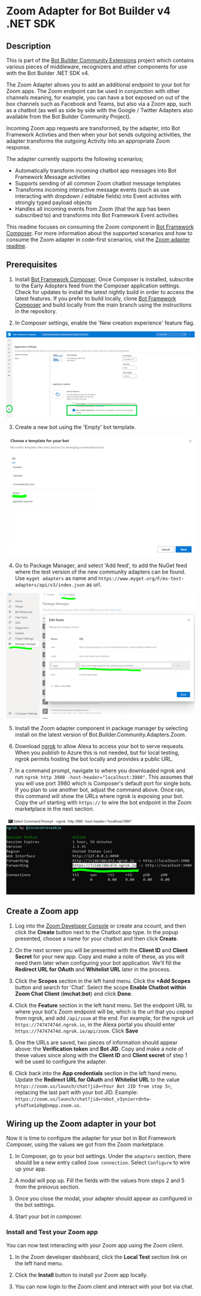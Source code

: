 # Zoom Adapter for Bot Builder v4 .NET SDK

## Description

This is part of the [Bot Builder Community Extensions](https://github.com/botbuildercommunity) project which contains various pieces of middleware, recognizers and other components for use with the Bot Builder .NET SDK v4.

The Zoom Adapter allows you to add an additional endpoint to your bot for Zoom apps. The Zoom endpoint can be used
in conjunction with other channels meaning, for example, you can have a bot exposed on out of the box channels such as Facebook and
Teams, but also via a Zoom app, such as a chatbot (as well as side by side with the Google / Twitter Adapters also available from the Bot Builder Community Project).

Incoming Zoom app requests are transformed, by the adapter, into Bot Framework Activties and then when your bot sends outgoing activities, the adapter transforms the outgoing Activity into an appropriate Zoom response.

The adapter currently supports the following scenarios;

- Automatically transform incoming chatbot app messages into Bot Framework Message activities
- Supports sending of all common Zoom chatbot message templates
- Transforms incoming interactive message events (such as use interacting with dropdown / editable fields) into Event activites with strongly typed payload objects
- Handles all incoming events from Zoom (that the app has been subscribed to) and transforms into Bot Framework Event activities

This readme focuses on consuming the Zoom component in [Bot Framework Composer](https://docs.microsoft.com/en-us/composer/introduction). For more information about the supported scenarios and how to consume the Zoom adapter in code-first scenarios, visit the [Zoom adapter readme](https://github.com/BotBuilderCommunity/botbuilder-community-dotnet/blob/develop/libraries/Bot.Builder.Community.Adapters.Zoom/README.md).

## Prerequisites

1. Install [Bot Framework Composer](https://dev.botframework.com/). Once Composer is installed, subscribe to the Early Adopters feed from the Composer application settings. Check for updates to install the latest nightly build in order to access the latest features. If you prefer to build locally, clone [Bot Framework Composer](https://github.com/microsoft/BotFramework-Composer) and build locally from the main branch using the instructions in the repository.

2. In Composer settings, enable the 'New creation experience' feature flag.

![Enable new creation experience](/libraries/Bot.Builder.Community.Adapters.Alexa/media/bot-service-adapter-connect-alexa/component-1-flag.png?raw=true)

3. Create a new bot using the 'Empty' bot template.

![Create new empty bot](/libraries/Bot.Builder.Community.Adapters.Alexa/media/bot-service-adapter-connect-alexa/component-2-new-bot.PNG?raw=true)

4. Go to Package Manager, and select 'Add feed', to add the NuGet feed where the test version of the new community adapters can be found. Use `myget adapters` as name and `https://www.myget.org/F/ms-test-adapters/api/v3/index.json` as url.

![Add preview community adapters feed](/libraries/Bot.Builder.Community.Adapters.Alexa/media/bot-service-adapter-connect-alexa/component-3-add-feed.PNG?raw=true)

5. Install the Zoom adapter component in package manager by selecting install on the latest version of Bot.Builder.Community.Adapters.Zoom.

6. Download [ngrok](https://ngrok.com/) to allow Alexa to access your bot to serve requests. When you publish to Azure this is not needed, but for local testing, ngrok permits hosting the bot locally and provides a public URL.

7. In a command prompt, navigate to where you downloaded ngrok and run `ngrok http 3980 -host-header="localhost:3980"`. This assumes that you will use port 3980 which is Composer's default port for single bots. If you plan to use another bot, adjust the command above. Once ran, this command will show the URLs where ngrok is exposing your bot. Copy the url starting with `https://` to wire the bot endpoint in the Zoom marketplace in the next section.

![Ngrok url for local bot](/libraries/Bot.Builder.Community.Adapters.Alexa/media/bot-service-adapter-connect-alexa/component-5-ngrok.PNG?raw=true)

## Create a Zoom app

1. Log into the [Zoom Developer Console](https://marketplace.zoom.us/develop) or create ana ccount, and then click the **Create** button next to the Chatbot app type. In the popup presented, choose a name for your chatbot and then click **Create**.

2. On the next screen you will be presented with the **Client ID** and **Client Secret** for your new app. Copy and make a note of these, as you will need them later when configuring your bot application. We'll fill the **Redirect URL for OAuth** and **Whitelist URL** later in the process.

3. Click the **Scopes** section in the left hand menu. Click the **+Add Scopes** button and search for 'Chat'. Select the scope **Enable Chatbot within Zoom Chat Client** (**imchat:bot**) and click **Done**.

4. Click the **Feature** section in the left hand menu. Set the endpoint URL to where your bot's Zoom endpoint will be, which is the url that you copied from ngrok, and add `/api/zoom` at the end. For example, for the ngrok url `https://74747474d.ngrok.io`, in the Alexa portal you should enter `https://74747474d.ngrok.io/api/zoom`. Click **Save**

5. One the URLs are saved, two pieces of information should appear above: the **Verification token** and **Bot JID**. Copy and make a note of these values since along with the **Client ID** and **Client secret** of step 1 will be used to configure the adapter.

6. Click back into the **App credentials** section in the left hand menu. Update the **Redirect URL for OAuth** and **Whitelist URL** to the value `https://zoom.us/launch/chat?jid=<Your Bot JID from step 5>`, replacing the last part with your bot JID. Example: `https://zoom.us/launch/chat?jid=robot_v3ynierrdntw-yfsdfsm1a9g@xmpp.zoom.us`.

## Wiring up the Zoom adapter in your bot

Now it is time to configure the adapter for your bot in Bot Framework Composer, using the values we got from the Zoom marketplace.

1. In Composer, go to your bot settings. Under the `adapters` section, there should be a new entry called `Zoom connection`. Select `Configure` to wire up your app.

2. A modal will pop up. Fill the fields with the values from steps 2 and 5 from the preiovus section.

3. Once you close the modal, your adapter should appear as configured in the bot settings.

4. Start your bot in composer.

### Install and Test your Zoom app

You can now test interacting with your Zoom app using the Zoom client.

1. In the Zoom developer dashboard, click the **Local Test** section link on the left hand menu.

2. Click the **Install** button to install yur Zoom app locally.

3. You can now login to the Zoom client and interact with your bot via chat.

